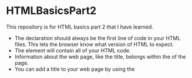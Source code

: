 # HTMLBasicsPart2
This repository is for HTML basics part 2 that I have learned.

- The <!DOCTYPE html> declaration should always be the first line of code in your HTML files. This lets the browser know what version of HTML to expect.
- The <html> element will contain all of your HTML code.
- Information about the web page, like the title, belongs within the <head> of the page.
- You can add a title to your web page by using the <title> element, inside of the head.
- A webpage’s title appears in a browser’s tab.
- Anchor tags (<a>) are used to link to internal pages, external pages or content on the same page.
- You can create sections on a webpage and jump to them using <a> tags and adding ids to the elements you wish to jump to.
- Whitespace between HTML elements helps make code easier to read while not changing how elements appear in the browser.
- Indentation also helps make code easier to read. It makes parent-child relationships visible.
- Comments are written in HTML using the following syntax: <!-- comment -->.
